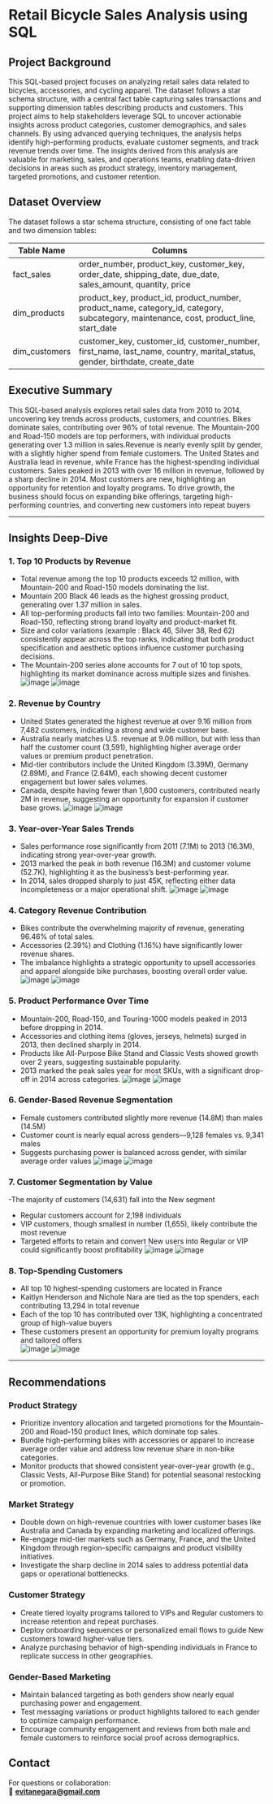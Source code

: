 # Retail Bicycle Sales Analysis using SQL

## Project Background
This SQL-based project focuses on analyzing retail sales data related to bicycles, accessories, and cycling apparel. The dataset follows a star schema structure, with a central fact table capturing sales transactions and supporting dimension tables describing products and customers. This project aims to help stakeholders leverage SQL to uncover actionable insights across product categories, customer demographics, and sales channels. By using advanced querying techniques, the analysis helps identify high-performing products, evaluate customer segments, and track revenue trends over time. The insights derived from this analysis are valuable for marketing, sales, and operations teams, enabling data-driven decisions in areas such as product strategy, inventory management, targeted promotions, and customer retention.

## Dataset Overview

The dataset follows a star schema structure, consisting of one fact table and two dimension tables:

| Table Name     | Columns |
|----------------|---------|
| fact_sales     | order_number, product_key, customer_key, order_date, shipping_date, due_date, sales_amount, quantity, price |
| dim_products   | product_key, product_id, product_number, product_name, category_id, category, subcategory, maintenance, cost, product_line, start_date |
| dim_customers  | customer_key, customer_id, customer_number, first_name, last_name, country, marital_status, gender, birthdate, create_date |

## Executive Summary

This SQL-based analysis explores retail sales data from 2010 to 2014, uncovering key trends across products, customers, and countries. Bikes dominate sales, contributing over 96% of total revenue. The Mountain-200 and Road-150 models are top performers, with individual products generating over 1.3 million in sales.Revenue is nearly evenly split by gender, with a slightly higher spend from female customers. The United States and Australia lead in revenue, while France has the highest-spending individual customers. Sales peaked in 2013 with over 16 million in revenue, followed by a sharp decline in 2014. Most customers are new, highlighting an opportunity for retention and loyalty programs. To drive growth, the business should focus on expanding bike offerings, targeting high-performing countries, and converting new customers into repeat buyers

---

## Insights Deep-Dive

### 1. Top 10 Products by Revenue
- Total revenue among the top 10 products exceeds 12 million, with Mountain-200 and Road-150 models dominating the list.
- Mountain 200 Black 46 leads as the highest grossing product, generating over 1.37 million in sales.
- All top-performing products fall into two families: Mountain-200 and Road-150, reflecting strong brand loyalty and product-market fit.
- Size and color variations (example : Black 46, Silver 38, Red 62) consistently appear across the top ranks, indicating that both product specification and aesthetic options influence customer purchasing decisions.
- The Mountain-200 series alone accounts for 7 out of 10 top spots, highlighting its market dominance across multiple sizes and finishes.
  ![image](https://github.com/user-attachments/assets/b6ef3e4a-c3e9-4e9a-bc84-f80217ccd82b)
  ![image](https://github.com/user-attachments/assets/c54ca3d8-4972-4e96-a559-a65571bcff4c)

### 2. Revenue by Country
- United States generated the highest revenue at over 9.16 million from 7,482 customers, indicating a strong and wide customer base.
- Australia nearly matches U.S. revenue at 9.06 million, but with less than half the customer count (3,591), highlighting higher average order values or premium product penetration.
- Mid-tier contributors include the United Kingdom (3.39M), Germany (2.89M), and France (2.64M), each showing decent customer engagement but lower sales volumes.
- Canada, despite having fewer than 1,600 customers, contributed nearly 2M in revenue, suggesting an opportunity for expansion if customer base grows.
  ![image](https://github.com/user-attachments/assets/67f9e4bc-24b5-42bb-8192-2667096b6d58)
  ![image](https://github.com/user-attachments/assets/42d19351-1a8d-4f9a-a946-c24d3494950e)

### 3. Year-over-Year Sales Trends
- Sales performance rose significantly from 2011 (7.1M) to 2013 (16.3M), indicating strong year-over-year growth.
- 2013 marked the peak in both revenue (16.3M) and customer volume (52.7K), highlighting it as the business’s best-performing year.
- In 2014, sales dropped sharply to just 45K, reflecting either data incompleteness or a major operational shift.
![image](https://github.com/user-attachments/assets/19bc5a9a-607a-4bda-84f6-e07c996c347e)
![image](https://github.com/user-attachments/assets/4417c7f6-ffd9-4881-96e5-f9652a4b6f15)

### 4. Category Revenue Contribution
- Bikes contribute the overwhelming majority of revenue, generating 96.46% of total sales.
- Accessories (2.39%) and Clothing (1.16%) have significantly lower revenue shares.
- The imbalance highlights a strategic opportunity to upsell accessories and apparel alongside bike purchases, boosting overall order value.
  ![image](https://github.com/user-attachments/assets/7e17b743-7d48-4ba4-af45-adcf462be9f8)
  ![image](https://github.com/user-attachments/assets/fe9c3c50-89ee-4eca-8fca-f1d066a05253)

### 5. Product Performance Over Time
- Mountain-200, Road-150, and Touring-1000 models peaked in 2013 before dropping in 2014. 
- Accessories and clothing items (gloves, jerseys, helmets) surged in 2013, then declined sharply in 2014.
- Products like All-Purpose Bike Stand and Classic Vests showed growth over 2 years, suggesting sustainable popularity.
-  2013 marked the peak sales year for most SKUs, with a significant drop-off in 2014 across categories.
 ![image](https://github.com/user-attachments/assets/97da7320-a67d-4621-84ef-6186c8d547c8)
![image](https://github.com/user-attachments/assets/dc7fd137-042a-47da-b958-e703dce3c576)

### 6. Gender-Based Revenue Segmentation
- Female customers contributed slightly more revenue (14.8M) than males (14.5M)
- Customer count is nearly equal across genders—9,128 females vs. 9,341 males
- Suggests purchasing power is balanced across gender, with similar average order values
  ![image](https://github.com/user-attachments/assets/ae17dda9-6a0e-4153-9be1-05c35fb8e3ea)
  ![image](https://github.com/user-attachments/assets/6eb4cf18-98aa-4acc-9738-19e0fe1c3503)

### 7. Customer Segmentation by Value
-The majority of customers (14,631) fall into the New segment  
- Regular customers account for 2,198 individuals  
- VIP customers, though smallest in number (1,655), likely contribute the most revenue  
- Targeted efforts to retain and convert New users into Regular or VIP could significantly boost profitability
  ![image](https://github.com/user-attachments/assets/c4cf9b51-45bd-4cf9-a0ea-7f248b28b4a0)
![image](https://github.com/user-attachments/assets/84b88731-0d6a-4366-9640-ab122ac8007f)


### 8. Top-Spending Customers
- All top 10 highest-spending customers are located in France  
- Kaitlyn Henderson and Nichole Nara are tied as the top spenders, each contributing 13,294 in total revenue  
- Each of the top 10 has contributed over 13K, highlighting a concentrated group of high-value buyers  
- These customers present an opportunity for premium loyalty programs and tailored offers  
  ![image](https://github.com/user-attachments/assets/b0633d73-d6e9-4e3f-a1f3-63cf2a88cdf6)
  ![image](https://github.com/user-attachments/assets/ca9cdd21-c62c-444d-8d1f-e23993c36b5a)

---

## Recommendations

### Product Strategy
- Prioritize inventory allocation and targeted promotions for the Mountain-200 and Road-150 product lines, which dominate top sales.
- Bundle high-performing bikes with accessories or apparel to increase average order value and address low revenue share in non-bike categories.
- Monitor products that showed consistent year-over-year growth (e.g., Classic Vests, All-Purpose Bike Stand) for potential seasonal restocking or promotion.

### Market Strategy
- Double down on high-revenue countries with lower customer bases like Australia and Canada by expanding marketing and localized offerings.
- Re-engage mid-tier markets such as Germany, France, and the United Kingdom through region-specific campaigns and product visibility initiatives.
- Investigate the sharp decline in 2014 sales to address potential data gaps or operational bottlenecks.

### Customer Strategy
- Create tiered loyalty programs tailored to VIPs and Regular customers to increase retention and repeat purchases.
- Deploy onboarding sequences or personalized email flows to guide New customers toward higher-value tiers.
- Analyze purchasing behavior of high-spending individuals in France to replicate success in other geographies.

### Gender-Based Marketing
- Maintain balanced targeting as both genders show nearly equal purchasing power and engagement.
- Test messaging variations or product highlights tailored to each gender to optimize campaign performance.
- Encourage community engagement and reviews from both male and female customers to reinforce social proof across demographics.


## Contact

For questions or collaboration:  
📧 **evitanegara@gmail.com**
